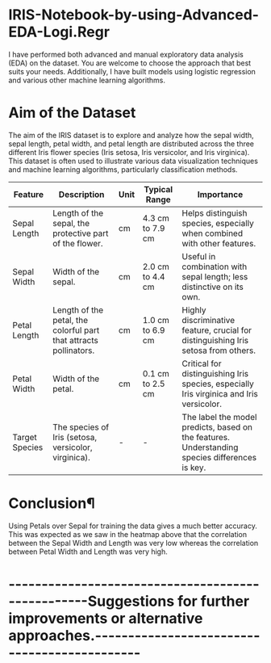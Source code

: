 # IRIS-Notebook-by-using-Advanced-EDA-Logi.Regr
I have performed both advanced and manual exploratory data analysis (EDA) on the dataset. You are welcome to choose the approach that best suits your needs. Additionally, I have built models using logistic regression and various other machine learning algorithms.

# Aim of the Dataset
The aim of the IRIS dataset is to explore and analyze how the sepal width, sepal length, petal width, and petal length are distributed across the three different Iris flower species (Iris setosa, Iris versicolor, and Iris virginica). This dataset is often used to illustrate various data visualization techniques and machine learning algorithms, particularly classification methods.

| **Feature**    | **Description**                                                                                 | **Unit**        | **Typical Range**         | **Importance**                                                                                         |
|----------------|-------------------------------------------------------------------------------------------------|-----------------|---------------------------|--------------------------------------------------------------------------------------------------------|
| Sepal Length   | Length of the sepal, the protective part of the flower.                                          | cm              | 4.3 cm to 7.9 cm           | Helps distinguish species, especially when combined with other features.                               |
| Sepal Width    | Width of the sepal.                                                                              | cm              | 2.0 cm to 4.4 cm           | Useful in combination with sepal length; less distinctive on its own.                                  |
| Petal Length   | Length of the petal, the colorful part that attracts pollinators.                                | cm              | 1.0 cm to 6.9 cm           | Highly discriminative feature, crucial for distinguishing Iris setosa from others.                     |
| Petal Width    | Width of the petal.                                                                              | cm              | 0.1 cm to 2.5 cm           | Critical for distinguishing Iris species, especially Iris virginica and Iris versicolor.               |
| Target Species | The species of Iris (setosa, versicolor, virginica).                                             | -               | -                         | The label the model predicts, based on the features. Understanding species differences is key.          |

# Conclusion¶
Using Petals over Sepal for training the data gives a much better accuracy. This was expected as we saw in the heatmap above that the correlation between the Sepal Width and Length was very low whereas the correlation between Petal Width and Length was very high.

# --------------------------------------------------Suggestions for further improvements or alternative approaches.---------------------------------------------
